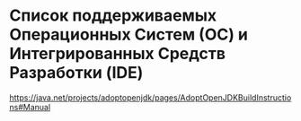 # Список поддерживаемых Операционных Систем (ОС) и Интегрированных Средств Разработки (IDE)

https://java.net/projects/adoptopenjdk/pages/AdoptOpenJDKBuildInstructions#Manual